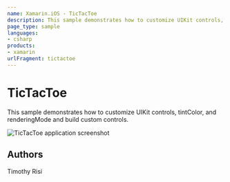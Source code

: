 ```yaml
---
name: Xamarin.iOS - TicTacToe
description: This sample demonstrates how to customize UIKit controls, tintColor, and renderingMode and build custom controls.
page_type: sample
languages:
- csharp
products:
- xamarin
urlFragment: tictactoe
---
```

# TicTacToe
This sample demonstrates how to customize UIKit controls, tintColor, and renderingMode and build custom controls.

![TicTacToe application screenshot](Screenshots/01.png "TicTacToe application screenshot")

## Authors
Timothy Risi